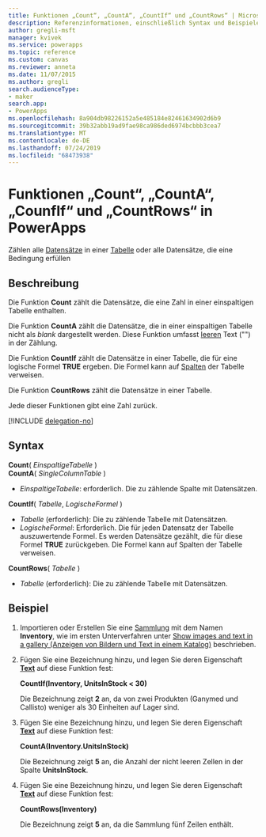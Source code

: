```yaml
---
title: Funktionen „Count“, „CountA“, „CountIf“ und „CountRows“ | Microsoft-Dokumentation
description: Referenzinformationen, einschließlich Syntax und Beispielen, für die Funktionen "count", "count", "count", "count" und "countrytrows" in powerapps
author: gregli-msft
manager: kvivek
ms.service: powerapps
ms.topic: reference
ms.custom: canvas
ms.reviewer: anneta
ms.date: 11/07/2015
ms.author: gregli
search.audienceType:
- maker
search.app:
- PowerApps
ms.openlocfilehash: 8a904db98226152a5e485184e82461634902d6b9
ms.sourcegitcommit: 39b32abb19ad9fae98ca986ded6974bcbbb3cea7
ms.translationtype: MT
ms.contentlocale: de-DE
ms.lasthandoff: 07/24/2019
ms.locfileid: "68473938"
---
```

# <a name="count-counta-countif-and-countrows-functions-in-powerapps"></a>Funktionen „Count“, „CountA“, „CounfIf“ und „CountRows“ in PowerApps
Zählen alle [Datensätze](../working-with-tables.md#records) in einer [Tabelle](../working-with-tables.md) oder alle Datensätze, die eine Bedingung erfüllen

## <a name="description"></a>Beschreibung
Die Funktion **Count** zählt die Datensätze, die eine Zahl in einer einspaltigen Tabelle enthalten.

Die Funktion **CountA** zählt die Datensätze, die in einer einspaltigen Tabelle nicht als *blank* dargestellt werden. Diese Funktion umfasst [leeren](function-isblank-isempty.md) Text ("") in der Zählung.

Die Funktion **CountIf** zählt die Datensätze in einer Tabelle, die für eine logische Formel **TRUE** ergeben.  Die Formel kann auf [Spalten](../working-with-tables.md#columns) der Tabelle verweisen.

Die Funktion **CountRows** zählt die Datensätze in einer Tabelle.

Jede dieser Funktionen gibt eine Zahl zurück.

[!INCLUDE [delegation-no](../../../includes/delegation-no.md)]

## <a name="syntax"></a>Syntax
**Count**( *EinspaltigeTabelle* )<br>
**CountA**( *SingleColumnTable* )

* *EinspaltigeTabelle*: erforderlich.  Die zu zählende Spalte mit Datensätzen.  

**CountIf**( *Tabelle*, *LogischeFormel* )

* *Tabelle* (erforderlich):  Die zu zählende Tabelle mit Datensätzen.
* *LogischeFormel*: Erforderlich.  Die für jeden Datensatz der Tabelle auszuwertende Formel.  Es werden Datensätze gezählt, die für diese Formel **TRUE** zurückgeben.  Die Formel kann auf Spalten der Tabelle verweisen.

**CountRows**( *Tabelle* )

* *Tabelle* (erforderlich):  Die zu zählende Tabelle mit Datensätzen.

## <a name="example"></a>Beispiel
1. Importieren oder Erstellen Sie eine [Sammlung](../working-with-data-sources.md#collections) mit dem Namen **Inventory**, wie im ersten Unterverfahren unter [Show images and text in a gallery (Anzeigen von Bildern und Text in einem Katalog)](../show-images-text-gallery-sort-filter.md) beschrieben.
2. Fügen Sie eine Bezeichnung hinzu, und legen Sie deren Eigenschaft **[Text](../controls/properties-core.md)** auf diese Funktion fest:
   
    **CountIf(Inventory, UnitsInStock < 30)**
   
    Die Bezeichnung zeigt **2** an, da von zwei Produkten (Ganymed und Callisto) weniger als 30 Einheiten auf Lager sind.
3. Fügen Sie eine Bezeichnung hinzu, und legen Sie deren Eigenschaft **[Text](../controls/properties-core.md)** auf diese Funktion fest:
   
    **CountA(Inventory.UnitsInStock)**
   
    Die Bezeichnung zeigt **5** an, die Anzahl der nicht leeren Zellen in der Spalte **UnitsInStock**.
4. Fügen Sie eine Bezeichnung hinzu, und legen Sie deren Eigenschaft **[Text](../controls/properties-core.md)** auf diese Funktion fest:
   
    **CountRows(Inventory)**
   
    Die Bezeichnung zeigt **5** an, da die Sammlung fünf Zeilen enthält.


